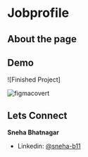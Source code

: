 # Jobprofile

## About the page


## Demo 
![Finished Project] 

![figmacovert](https://user-images.githubusercontent.com/67041680/215827822-6160422d-55ea-479b-ba7f-ebbd3c2c4f99.png)



## Lets Connect

**Sneha Bhatnagar**

- Linkedin: [@sneha-b11](https://www.linkedin.com/in/sneha-b11/)
